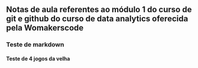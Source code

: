 ## Notas de aula referentes ao módulo 1 do curso de git e github do curso de data analytics oferecida pela Womakerscode

### Teste de markdown

#### Teste de 4 jogos da velha
